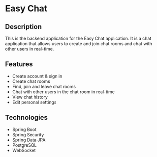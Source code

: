 # Easy Chat

## Description

This is the backend application for the Easy Chat application. It is a chat application that allows users to create and
join chat rooms and chat with other users in real-time.

## Features

- Create account & sign in
- Create chat rooms
- Find, join and leave chat rooms
- Chat with other users in the chat room in real-time
- View chat history
- Edit personal settings

## Technologies

- Spring Boot
- Spring Security
- Spring Data JPA
- PostgreSQL
- WebSocket